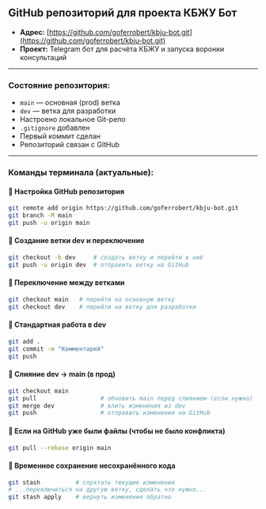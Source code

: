 ## GitHub репозиторий для проекта КБЖУ Бот

- **Адрес:** [https://github.com/goferrobert/kbju-bot.git](https://github.com/goferrobert/kbju-bot.git)
- **Проект:** Telegram бот для расчёта КБЖУ и запуска воронки консультаций

---

### Состояние репозитория:
- `main` — основная (prod) ветка
- `dev` — ветка для разработки
- Настроено локальное Git-репо
- `.gitignore` добавлен
- Первый коммит сделан
- Репозиторий связан с GitHub

---

### Команды терминала (актуальные):

#### 🔹 Настройка GitHub репозитория
```bash
git remote add origin https://github.com/goferrobert/kbju-bot.git
git branch -M main
git push -u origin main
```

#### 🔹 Создание ветки dev и переключение
```bash
git checkout -b dev     # создать ветку и перейти в неё
git push -u origin dev  # отправить ветку на GitHub
```

#### 🔹 Переключение между ветками
```bash
git checkout main   # перейти на основную ветку
git checkout dev    # перейти на ветку для разработки
```

#### 🔹 Стандартная работа в dev
```bash
git add .
git commit -m "Комментарий"
git push
```

#### 🔹 Слияние dev → main (в прод)
```bash
git checkout main
git pull                  # обновить main перед слиянием (если нужно)
git merge dev             # влить изменения из dev
git push                  # отправить изменения на GitHub
```

#### 🔹 Если на GitHub уже были файлы (чтобы не было конфликта)
```bash
git pull --rebase origin main
```

#### 🔹 Временное сохранение несохранённого кода
```bash
git stash          # спрятать текущие изменения
# ...переключиться на другую ветку, сделать что нужно...
git stash apply    # вернуть изменения обратно
```